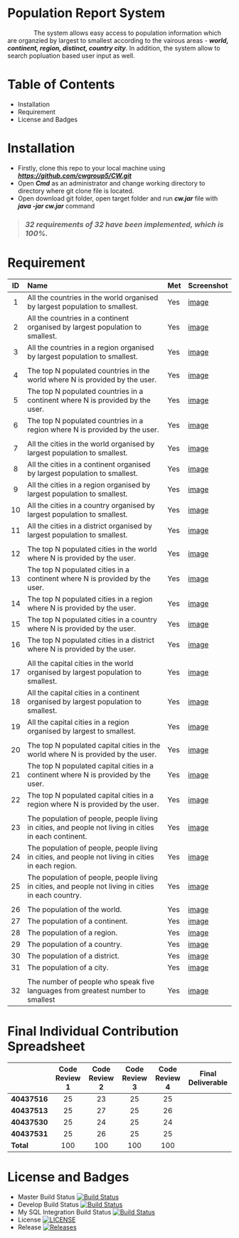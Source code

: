 # Population Report System
  &nbsp;&nbsp;&nbsp;&nbsp;&nbsp;&nbsp;&nbsp;&nbsp;&nbsp;&nbsp;&nbsp;&nbsp;&nbsp;&nbsp;&nbsp;The system allows easy access to population information which are organzied by largest to smallest according to the vairous areas - ***world, continent, region, distinct, country city***. In addition, the system allow to search popluation based user input as well.
  
# Table of Contents
  - Installation
  - Requirement
  - License and Badges
# Installation
  - Firstly, clone this repo to your local machine using ***https://github.com/cwgroup5/CW.git***
  - Open ***Cmd*** as an administrator and change working directory to directory where git clone file is located.
  - Open download git folder, open target folder and run ***cw.jar*** file with ***java -jar cw.jar*** command 
  
> ### ***32 requirements of 32 have been implemented, which is 100%.***

# Requirement
  |  ID | Name   | Met    | Screenshot
  | :-----: | :----------------------------------| :------- |:----------
  | 1  | All the countries in the world organised by largest population to smallest.  | Yes   | [image](images/world/03.PNG)|
  | 2  | All the countries in a continent organised by largest population to smallest. | Yes   | [image](images/world/04.PNG)|
  | 3  | All the countries in a region organised by largest population to smallest.  | Yes   | [image](images/world/05.PNG) | 
  |   |   |   |  | 
  | 4  | The top N populated countries in the world where N is provided by the user. | Yes   | [image](images/world/06.PNG) |
  | 5  | The top N populated countries in a continent where N is provided by the user. | Yes   | [image](images/world/07.PNG) |
  | 6  | The top N populated countries in a region where N is provided by the user. | Yes   | [image](images/world/08.PNG) |
  |   |   |   |  | 
  | 7  | All the cities in the world organised by largest population to smallest.  | Yes   | [image](images/city/02.PNG) |
  | 8  | All the cities in a continent organised by largest population to smallest. | Yes   | [image](images/city/03.PNG) |
  | 9  | All the cities in a region organised by largest population to smallest.  | Yes   | [image](images/city/04.PNG) |
  | 10 | All the cities in a country organised by largest population to smallest. | Yes   | [image](images/city/05.PNG) |
  | 11  | All the cities in a district organised by largest population to smallest.  | Yes   | [image](images/city/06.PNG) |
  |   |   |   |  | 
  | 12  | The top N populated cities in the world where N is provided by the user. | Yes   | [image](images/city/07.PNG) |
  | 13  | The top N populated cities in a continent where N is provided by the user.  | Yes   | [image](images/city/08.PNG) |
  | 14  | The top N populated cities in a region where N is provided by the user. | Yes   | [image](images/city/09.PNG) |
  | 15  | The top N populated cities in a country where N is provided by the user. | Yes   | [image](images/city/10.PNG) |
  | 16  | The top N populated cities in a district where N is provided by the user.  | Yes   | [image](images/city/11.PNG) |
  |   |   |   |  | 
  | 17  | All the capital cities in the world organised by largest population to smallest. | Yes   | [image](images/capital/02.PNG) |
  | 18  | All the capital cities in a continent organised by largest population to smallest. | Yes   | [image](images/capital/03.PNG)  |
  | 19  | All the capital cities in a region organised by largest to smallest. | Yes   | [image](images/capital/04.PNG)  |
  |   |   |   |  | 
  | 20  | The top N populated capital cities in the world where N is provided by the user. | Yes   | [image](images/capital/05.PNG)  |
  | 21  | The top N populated capital cities in a continent where N is provided by the user. |Yes   | [image](images/capital/06.PNG)  |
  | 22  | The top N populated capital cities in a region where N is provided by the user.  | Yes   | [image](images/capital/07.PNG)  |   
  |   |   |   |  | 
  | 23  | The population of people, people living in cities, and people not living in cities in each continent. | Yes   | [image](images/population/02.PNG)  |
  | 24  | The population of people, people living in cities, and people not living in cities in each region. | Yes   |  [image](images/population/03.PNG) |
  | 25  | The population of people, people living in cities, and people not living in cities in each country.  | Yes   |  [image](images/population/04.PNG) |
  |   |   |   |  | 
  | 26  | The population of the world. | Yes   |  [image](images/totalpopulation/01.PNG) |
  | 27  | The population of a continent. | Yes   | [image](images/totalpopulation/02.PNG) |
  | 28  | The population of a region.  | Yes   | [image](images/totalpopulation/03.PNG) |
  | 29  | The population of a country. | Yes   | [image](images/totalpopulation/04.PNG) |
  | 30  | The population of a district. | Yes   | [image](images/totalpopulation/05.PNG) |
  | 31  | The population of a city.  | Yes   | [image](images/totalpopulation/06.PNG) |
  |   |   |   |  | 
  | 32  | The number of people who speak five languages from greatest number to smallest  | Yes   | [image](images/language/01.PNG)|
  
  # Final Individual Contribution Spreadsheet
  |    | **Code Review 1**  | **Code Review 2** |**Code Review 3** | **Code Review 4** | **Final Deliverable** 
  | :--| :--------------:| :-------------:|:-------------:|:--------------:|:-------------:
  | **40437516** | 25  | 23   | 25 | 25 | 
  | **40437513** | 25  | 27   | 25 | 26 | 
  | **40437530** | 25  | 24   | 25 | 24 | 
  | **40437531** | 25  | 26   | 25 | 25 |
  | **Total**    | 100 |100   |100 |100 |
  
  # License and Badges

- Master Build Status [![Build Status](https://travis-ci.org/cwgroup5/CW.svg?branch=master)](https://travis-ci.org/cwgroup5/CW)
- Develop Build Status [![Build Status](https://travis-ci.org/cwgroup5/CW.svg?branch=master)](https://travis-ci.org/cwgroup5/CW)
- My SQL Integration Build Status [![Build Status](https://travis-ci.org/cwgroup5/CW.svg?branch=feature/sql-integration)](https://travis-ci.org/cwgroup5/CW)
- License [![LICENSE](https://img.shields.io/github/license/cwgroup5/CW.svg?style=flat-square)](https://github.com/cwgroup5/CW/blob/master/LICENSE)
- Release [![Releases](https://img.shields.io/github/release/cwgroup5/CW/all.svg?style=flat-square)](https://github.com/cwgroup5/CW/releases)



